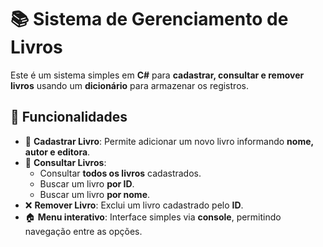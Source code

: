 # 📚 Sistema de Gerenciamento de Livros

Este é um sistema simples em **C#** para **cadastrar, consultar e remover livros** usando um **dicionário** para armazenar os registros.

## 🚀 Funcionalidades

- 📌 **Cadastrar Livro**: Permite adicionar um novo livro informando **nome, autor e editora**.
- 🔎 **Consultar Livros**:
  - Consultar **todos os livros** cadastrados.
  - Buscar um livro **por ID**.
  - Buscar um livro **por nome**.
- ❌ **Remover Livro**: Exclui um livro cadastrado pelo **ID**.
- 🏠 **Menu interativo**: Interface simples via **console**, permitindo navegação entre as opções.


